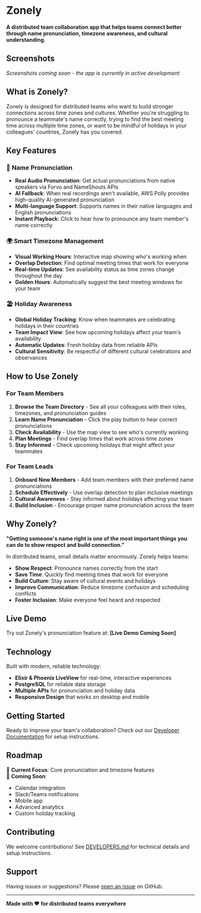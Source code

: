 # Zonely

**A distributed team collaboration app that helps teams connect better through name pronunciation, timezone awareness, and cultural understanding.**

## Screenshots

*Screenshots coming soon - the app is currently in active development*

## What is Zonely?

Zonely is designed for distributed teams who want to build stronger connections across time zones and cultures. Whether you're struggling to pronounce a teammate's name correctly, trying to find the best meeting time across multiple time zones, or want to be mindful of holidays in your colleagues' countries, Zonely has you covered.

## Key Features

### 🎯 **Name Pronunciation**
- **Real Audio Pronunciation**: Get actual pronunciations from native speakers via Forvo and NameShouts APIs
- **AI Fallback**: When real recordings aren't available, AWS Polly provides high-quality AI-generated pronunciation
- **Multi-language Support**: Supports names in their native languages and English pronunciations
- **Instant Playback**: Click to hear how to pronounce any team member's name correctly

### 🌍 **Smart Timezone Management** 
- **Visual Working Hours**: Interactive map showing who's working when
- **Overlap Detection**: Find optimal meeting times that work for everyone
- **Real-time Updates**: See availability status as time zones change throughout the day
- **Golden Hours**: Automatically suggest the best meeting windows for your team

### 🏖️ **Holiday Awareness**
- **Global Holiday Tracking**: Know when teammates are celebrating holidays in their countries
- **Team Impact View**: See how upcoming holidays affect your team's availability
- **Automatic Updates**: Fresh holiday data from reliable APIs
- **Cultural Sensitivity**: Be respectful of different cultural celebrations and observances

## How to Use Zonely

### For Team Members
1. **Browse the Team Directory** - See all your colleagues with their roles, timezones, and pronunciation guides
2. **Learn Name Pronunciation** - Click the play button to hear correct pronunciations
3. **Check Availability** - Use the map view to see who's currently working
4. **Plan Meetings** - Find overlap times that work across time zones
5. **Stay Informed** - Check upcoming holidays that might affect your teammates

### For Team Leads
1. **Onboard New Members** - Add team members with their preferred name pronunciations
2. **Schedule Effectively** - Use overlap detection to plan inclusive meetings
3. **Cultural Awareness** - Stay informed about holidays affecting your team
4. **Build Inclusion** - Encourage proper name pronunciation across the team

## Why Zonely?

**"Getting someone's name right is one of the most important things you can do to show respect and build connection."**

In distributed teams, small details matter enormously. Zonely helps teams:

- **Show Respect**: Pronounce names correctly from the start
- **Save Time**: Quickly find meeting times that work for everyone  
- **Build Culture**: Stay aware of cultural events and holidays
- **Improve Communication**: Reduce timezone confusion and scheduling conflicts
- **Foster Inclusion**: Make everyone feel heard and respected

## Live Demo

Try out Zonely's pronunciation feature at: **[Live Demo Coming Soon]**

## Technology

Built with modern, reliable technology:
- **Elixir & Phoenix LiveView** for real-time, interactive experiences
- **PostgreSQL** for reliable data storage
- **Multiple APIs** for pronunciation and holiday data
- **Responsive Design** that works on desktop and mobile

## Getting Started

Ready to improve your team's collaboration? Check out our [Developer Documentation](DEVELOPERS.md) for setup instructions.

## Roadmap

🚧 **Current Focus**: Core pronunciation and timezone features  
🔮 **Coming Soon**: 
- Calendar integration
- Slack/Teams notifications  
- Mobile app
- Advanced analytics
- Custom holiday tracking

## Contributing

We welcome contributions! See [DEVELOPERS.md](DEVELOPERS.md) for technical details and setup instructions.

## Support

Having issues or suggestions? Please [open an issue](https://github.com/ripple0328/zonely/issues) on GitHub.

---

**Made with ❤️ for distributed teams everywhere**